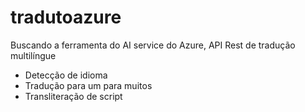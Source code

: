 # tradutoazure

Buscando a ferramenta do AI service do Azure, API Rest de tradução multilíngue

* Detecção de idioma
* Tradução para um para muitos
* Transliteração de script
